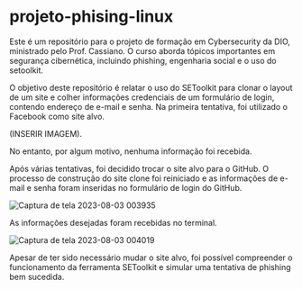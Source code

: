 # projeto-phising-linux
Este é um repositório para o projeto de formação em Cybersecurity da DIO, ministrado pelo Prof. Cassiano. O curso aborda tópicos importantes em segurança cibernética, incluindo phishing, engenharia social e o uso do setoolkit.

O objetivo deste repositório é relatar o uso do SEToolkit para clonar o layout de um site e colher informações credenciais de um formulário de login, contendo endereço de e-mail e senha. Na primeira tentativa, foi utilizado o Facebook como site alvo. 

(INSERIR IMAGEM). 

No entanto, por algum motivo, nenhuma informação foi recebida. 

Após várias tentativas, foi decidido trocar o site alvo para o GitHub. O processo de construção do site clone foi reiniciado e as informações de e-mail e senha foram inseridas no formulário de login do GitHub. 

![Captura de tela 2023-08-03 003935](https://github.com/OlStudios/projeto-phising-linux/assets/95282667/f288a71e-759f-4da3-a26b-29fd9e7f42bd)

As informações desejadas foram recebidas no terminal. 

![Captura de tela 2023-08-03 004019](https://github.com/OlStudios/projeto-phising-linux/assets/95282667/6ce2af57-391b-41d9-81ac-dcc9094acba5)

Apesar de ter sido necessário mudar o site alvo, foi possível compreender o funcionamento da ferramenta SEToolkit e simular uma tentativa de phishing bem sucedida.
